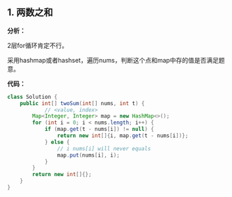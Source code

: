 ## 1. 两数之和

**分析：**

2层for循环肯定不行。

采用hashmap或者hashset，遍历nums，判断这个点和map中存的值是否满足题意。

**代码：**

```java
class Solution {
    public int[] twoSum(int[] nums, int t) {
            // <value, index>
        Map<Integer, Integer> map = new HashMap<>();
        for (int i = 0; i < nums.length; i++) {
            if (map.get(t - nums[i]) != null) {
                return new int[]{i, map.get(t - nums[i])};
            } else {
                // i nums[i] will never equals
                map.put(nums[i], i);
            }
        }
        return new int[]{};
    }
}
```

